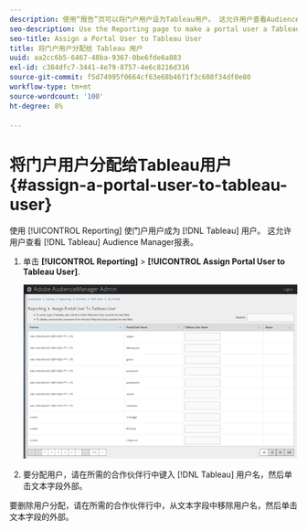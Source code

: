 ```yaml
---
description: 使用“报告”页可以将门户用户设为Tableau用户。 这允许用户查看Audience Manager的Tableau报表。
seo-description: Use the Reporting page to make a portal user a Tableau user. This lets users view Tableau reports in Audience Manager.
seo-title: Assign a Portal User to Tableau User
title: 将门户用户分配给 Tableau 用户
uuid: aa2cc6b5-6467-48ba-9367-0be6fde6a883
exl-id: c384dfc7-3441-4e79-8757-4e6c8216d316
source-git-commit: f5d74995f0664cf63e68b46f1f3c608f34df0e80
workflow-type: tm+mt
source-wordcount: '100'
ht-degree: 8%

---
```


# 将门户用户分配给Tableau用户 {#assign-a-portal-user-to-tableau-user}

<!-- t_tabeau.xml -->

使用 [!UICONTROL Reporting] 使门户用户成为 [!DNL Tableau] 用户。 这允许用户查看 [!DNL Tableau] Audience Manager报表。

1. 单击 **[!UICONTROL Reporting]** > **[!UICONTROL Assign Portal User to Tableau User]**.

   ![](assets/tableau.png)

1. 要分配用户，请在所需的合作伙伴行中键入 [!DNL Tableau] 用户名，然后单击文本字段外部。

要删除用户分配，请在所需的合作伙伴行中，从文本字段中移除用户名，然后单击文本字段的外部。
